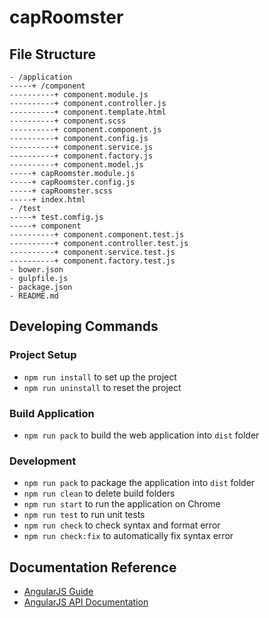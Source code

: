 # capRoomster 

## File Structure

```
- /application
-----+ /component
----------+ component.module.js
----------+ component.controller.js
----------+ component.template.html
----------+ component.scss
----------+ component.component.js
----------+ component.config.js
----------+ component.service.js
----------+ component.factory.js
----------+ component.model.js
-----+ capRoomster.module.js
-----+ capRoomster.config.js
-----+ capRoomster.scss
-----+ index.html
- /test
-----+ test.comfig.js
-----+ component
----------+ component.component.test.js
----------+ component.controller.test.js
----------+ component.service.test.js
----------+ component.factory.test.js
- bower.json
- gulpfile.js
- package.json
- README.md
```

## Developing Commands

### Project Setup

- `npm run install` to set up the project
- `npm run uninstall` to reset the project

### Build Application

- `npm run pack` to build the web application into `dist` folder

### Development

- `npm run pack` to package the application into `dist` folder
- `npm run clean` to delete build folders
- `npm run start` to run the application on Chrome
- `npm run test` to run unit tests
- `npm run check` to check syntax and format error
- `npm run check:fix` to automatically fix syntax error

## Documentation Reference

- [AngularJS Guide](https://docs.angularjs.org/guide)
- [AngularJS API Documentation](https://docs.angularjs.org/api)
